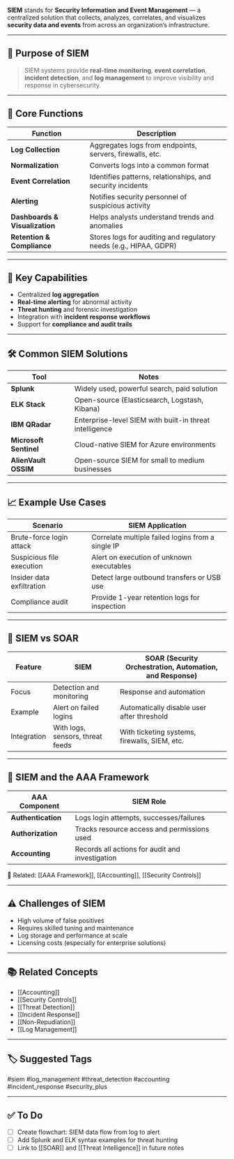 **SIEM** stands for **Security Information and Event Management** — a centralized solution that collects, analyzes, correlates, and visualizes **security data and events** from across an organization’s infrastructure.

---

## 🎯 Purpose of SIEM

> SIEM systems provide **real-time monitoring**, **event correlation**, **incident detection**, and **log management** to improve visibility and response in cybersecurity.

---

## 🔑 Core Functions

| Function                    | Description                                                                 |
|-----------------------------|-----------------------------------------------------------------------------|
| **Log Collection**          | Aggregates logs from endpoints, servers, firewalls, etc.                    |
| **Normalization**           | Converts logs into a common format                                          |
| **Event Correlation**       | Identifies patterns, relationships, and security incidents                  |
| **Alerting**                | Notifies security personnel of suspicious activity                          |
| **Dashboards & Visualization** | Helps analysts understand trends and anomalies                        |
| **Retention & Compliance**  | Stores logs for auditing and regulatory needs (e.g., HIPAA, GDPR)           |

---

## 🧰 Key Capabilities

- Centralized **log aggregation**
- **Real-time alerting** for abnormal activity
- **Threat hunting** and forensic investigation
- Integration with **incident response workflows**
- Support for **compliance and audit trails**

---

## 🛠 Common SIEM Solutions

| Tool           | Notes                                                      |
|----------------|------------------------------------------------------------|
| **Splunk**     | Widely used, powerful search, paid solution                |
| **ELK Stack**  | Open-source (Elasticsearch, Logstash, Kibana)              |
| **IBM QRadar** | Enterprise-level SIEM with built-in threat intelligence    |
| **Microsoft Sentinel** | Cloud-native SIEM for Azure environments           |
| **AlienVault OSSIM** | Open-source SIEM for small to medium businesses      |

---

## 📈 Example Use Cases

| Scenario                             | SIEM Application                                           |
|--------------------------------------|------------------------------------------------------------|
| Brute-force login attack             | Correlate multiple failed logins from a single IP          |
| Suspicious file execution            | Alert on execution of unknown executables                  |
| Insider data exfiltration            | Detect large outbound transfers or USB use                 |
| Compliance audit                     | Provide 1-year retention logs for inspection                |

---

## 🔄 SIEM vs SOAR

| Feature           | SIEM                         | SOAR (Security Orchestration, Automation, and Response) |
|-------------------|------------------------------|----------------------------------------------------------|
| Focus             | Detection and monitoring     | Response and automation                                 |
| Example           | Alert on failed logins       | Automatically disable user after threshold              |
| Integration       | With logs, sensors, threat feeds | With ticketing systems, firewalls, SIEM, etc.         |

---

## 🧱 SIEM and the AAA Framework

| AAA Component      | SIEM Role                                       |
|--------------------|--------------------------------------------------|
| **Authentication** | Logs login attempts, successes/failures          |
| **Authorization**  | Tracks resource access and permissions used      |
| **Accounting**     | Records all actions for audit and investigation  |

📎 Related: [[AAA Framework]], [[Accounting]], [[Security Controls]]

---

## ⚠️ Challenges of SIEM

- High volume of false positives
- Requires skilled tuning and maintenance
- Log storage and performance at scale
- Licensing costs (especially for enterprise solutions)

---

## 📚 Related Concepts

- [[Accounting]]
- [[Security Controls]]
- [[Threat Detection]]
- [[Incident Response]]
- [[Non-Repudiation]]
- [[Log Management]]

---

## 🏷 Suggested Tags

#siem #log_management #threat_detection #accounting #incident_response #security_plus

---

## ✅ To Do

- [ ] Create flowchart: SIEM data flow from log to alert
- [ ] Add Splunk and ELK syntax examples for threat hunting
- [ ] Link to [[SOAR]] and [[Threat Intelligence]] in future notes
